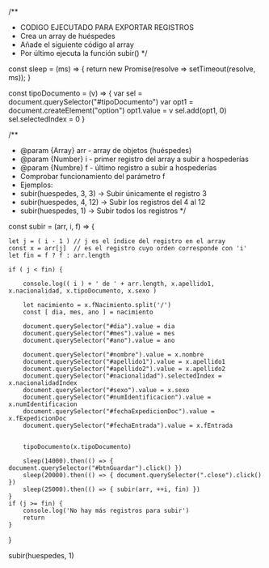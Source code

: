 /**
 * CODIGO EJECUTADO PARA EXPORTAR REGISTROS
 * Crea un array de huéspedes
 * Añade el siguiente código al array
 * Por último ejecuta la función subir()
 */

const sleep = (ms) => {
  return new Promise(resolve => setTimeout(resolve, ms));
}

const tipoDocumento = (v) => {
	var sel = document.querySelector("#tipoDocumento")
	var opt1 = document.createElement("option")
	opt1.value = v
	sel.add(opt1, 0)
	sel.selectedIndex = 0
}

/**
 * @param {Array} arr - array de objetos (huéspedes)
 * @param {Number}  i  - primer registro del array a subir a hospederías
 * @param {Numbre}  f  - último registro a subir a hospederías
 * Comprobar funcionamiento del parámetro f
 * Ejemplos:
 * subir(huespedes, 3, 3) -> Subir únicamente el registro 3
 * subir(huespedes, 4, 12) -> Subir los registros del 4 al 12
 * subir(huespedes, 1) -> Subir todos los registros
 */
 
const subir = (arr, i, f) => {

	let j = ( i - 1 ) // j es el índice del registro en el array
	const x = arr[j]  // es el registro cuyo orden corresponde con 'i'
	let fin = f ? f : arr.length
	
	if ( j < fin) {
	
		console.log(( i ) + ' de ' + arr.length, x.apellido1, x.nacionalidad, x.tipoDocumento, x.sexo )

		let nacimiento = x.fNacimiento.split('/')
		const [ dia, mes, ano ] = nacimiento

		document.querySelector("#dia").value = dia
		document.querySelector("#mes").value = mes
		document.querySelector("#ano").value = ano

		document.querySelector("#nombre").value = x.nombre
		document.querySelector("#apellido1").value = x.apellido1
		document.querySelector("#apellido2").value = x.apellido2
		document.querySelector("#nacionalidad").selectedIndex = x.nacionalidadIndex
		document.querySelector("#sexo").value = x.sexo
		document.querySelector("#numIdentificacion").value = x.numIdentificacion
		document.querySelector("#fechaExpedicionDoc").value = x.fExpedicionDoc
		document.querySelector("#fechaEntrada").value = x.fEntrada


		tipoDocumento(x.tipoDocumento)

		sleep(14000).then(() => { document.querySelector("#btnGuardar").click() })
		sleep(20000).then(() => { document.querySelector(".close").click() })
		sleep(25000).then(() => { subir(arr, ++i, fin) })
	}
	if (j >= fin) {
		console.log('No hay más registros para subir')
		return
	}
	
}

subir(huespedes, 1)